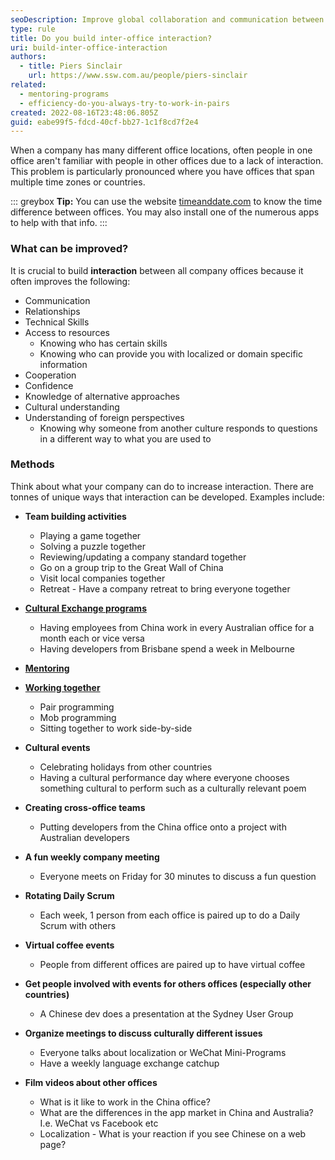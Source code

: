 ```yaml
---
seoDescription: Improve global collaboration and communication between offices across time zones or countries through team-building activities, employee exchange programs, mentoring, and cultural events.
type: rule
title: Do you build inter-office interaction?
uri: build-inter-office-interaction
authors:
  - title: Piers Sinclair
    url: https://www.ssw.com.au/people/piers-sinclair
related:
  - mentoring-programs
  - efficiency-do-you-always-try-to-work-in-pairs
created: 2022-08-16T23:48:06.805Z
guid: eabe99f5-fdcd-40cf-bb27-1c1f8cd7f2e4
---
```


When a company has many different office locations, often people in one office aren't familiar with people in other offices due to a lack of interaction. This problem is particularly pronounced where you have offices that span multiple time zones or countries.

::: greybox
**Tip:** You can use the website [timeanddate.com](https://www.timeanddate.com/worldclock/converter.html?iso=20240529T220000&p1=240&p2=501&p3=332&p4=256) to know the time difference between offices. You may also install one of the numerous apps to help with that info.
:::

### What can be improved?

It is crucial to build **interaction** between all company offices because it often improves the following:

<!--endintro-->

* Communication
* Relationships
* Technical Skills
* Access to resources
  * Knowing who has certain skills
  * Knowing who can provide you with localized or domain specific information
* Cooperation
* Confidence
* Knowledge of alternative approaches
* Cultural understanding
* Understanding of foreign perspectives
  * Knowing why someone from another culture responds to questions in a different way to what you are used to

### Methods

Think about what your company can do to increase interaction. There are tonnes of unique ways that interaction can be developed. Examples include:

* **Team building activities**

  * Playing a game together
  * Solving a puzzle together
  * Reviewing/updating a company standard together
  * Go on a group trip to the Great Wall of China
  * Visit local companies together
  * Retreat - Have a company retreat to bring everyone together

* **[Cultural Exchange programs](/cultural-exchange)**

  * Having employees from China work in every Australian office for a month each or vice versa
  * Having developers from Brisbane spend a week in Melbourne

* **[Mentoring](/mentoring-programs)**

* **[Working together](/efficiency-do-you-always-try-to-work-in-pairs)**

  * Pair programming
  * Mob programming
  * Sitting together to work side-by-side

* **Cultural events**

  * Celebrating holidays from other countries
  * Having a cultural performance day where everyone chooses something cultural to perform such as a culturally relevant poem

* **Creating cross-office teams**

  * Putting developers from the China office onto a project with Australian developers

* **A fun weekly company meeting**

  * Everyone meets on Friday for 30 minutes to discuss a fun question

* **Rotating Daily Scrum**

  * Each week, 1 person from each office is paired up to do a Daily Scrum with others

* **Virtual coffee events**

  * People from different offices are paired up to have virtual coffee

* **Get people involved with events for others offices (especially other countries)**

  * A Chinese dev does a presentation at the Sydney User Group

* **Organize meetings to discuss culturally different issues**

  * Everyone talks about localization or WeChat Mini-Programs
  * Have a weekly language exchange catchup

* **Film videos about other offices**
  * What is it like to work in the China office?
  * What are the differences in the app market in China and Australia? I.e. WeChat vs Facebook etc
  * Localization - What is your reaction if you see Chinese on a web page?
